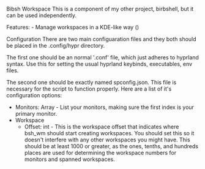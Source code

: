 Bibsh Workspace
This is a component of my other project, birbshell, but it can be used independently.

Features:
	- Manage workspaces in a KDE-like way ()


Configuration
There are two main configuaration files and they both should be placed in the .config/hypr directory.

The first one should be an normal '.conf' file, which just adheres to hyprland syntax. Use this for setting the usual hyprland keybinds, executables, env files.

The second one should be exactly named spconfig.json. This file is necessary for the script to function properly.
Here are a list of it's configuration options:
 - Monitors: Array - List your monitors, making sure the first index is your primary monitor.
 - Workspace
 	- Offset: int - This is the workspace offset that indicates where bsh_wm should start creating workspaces. You should set this so it doesn't interfere with any other workspaces you might have. This should be at least 1000 or greater, as the ones, tenths, and hundreds places are used for determining the workspace numbers for monitors and spanned workspaces.
